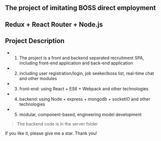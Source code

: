 ## The project of imitating BOSS direct employment

## Redux + React Router + Node.js

## Project Description

* 1. The project is a front and backend separated recruitment SPA, including front-end application and back-end application
* 2. including user registration/login, job seeker/boss list, real-time chat and other modules
* 3. front-end: using React + ES6 + Webpack and other technologies
* 4. backend: using Node + express + mongodb + socketIO and other technologies
* 5. modular, component-based, engineering model development

> The backend code is in the server folder

If you like it, please give me a star. Thank you!
